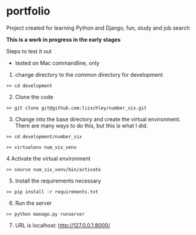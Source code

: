 # portfolio
 Project created for learning Python and Django, fun, study and job search

 **This is a work in progress in the early stages**

Steps to test it out
* tested on Mac commandline, only

1. change directory to the common directory for development

`>> cd development`

2. Clone the code

`>> git clone git@github.com:lizschley/number_six.git`

3. Change into the base directory and create the virtual environment. There are many ways to do this, but this is what I did.

`>> cd development/number_six`

`>> virtualenv num_six_venv`

4 Activate the virtual environment

`>> source num_six_venv/bin/activate`

5. Install the requirements necessary

`>> pip install -r requirements.txt`

6. Run the server

`>> python manage.py runserver`

7. URL is localhost: http://127.0.0.1:8000/
